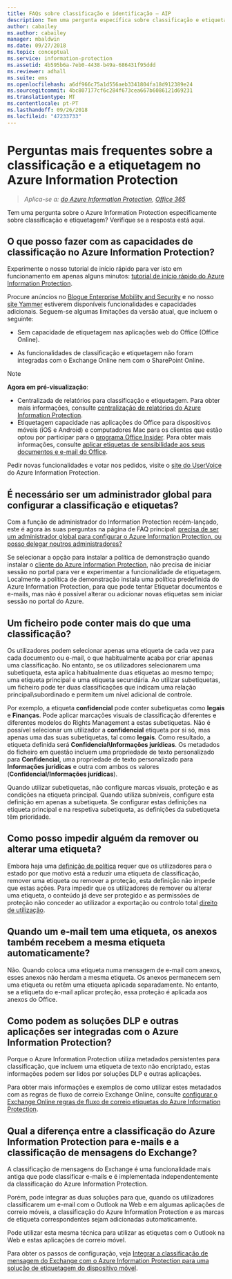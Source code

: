 ```yaml
---
title: FAQs sobre classificação e identificação – AIP
description: Tem uma pergunta específica sobre classificação e etiquetagem através do Azure Information Protection? Verifique se a resposta está aqui.
author: cabailey
ms.author: cabailey
manager: mbaldwin
ms.date: 09/27/2018
ms.topic: conceptual
ms.service: information-protection
ms.assetid: 4b595b6a-7eb0-4438-b49a-686431f95ddd
ms.reviewer: adhall
ms.suite: ems
ms.openlocfilehash: a6df966c75a1d556aeb3341804fa18d912389e24
ms.sourcegitcommit: 4bc807177cf6c284f673cea667b6086121d69231
ms.translationtype: MT
ms.contentlocale: pt-PT
ms.lasthandoff: 09/26/2018
ms.locfileid: "47233733"
---
```

# <a name="frequently-asked-questions-about-classification-and-labeling-in-azure-information-protection"></a>Perguntas mais frequentes sobre a classificação e a etiquetagem no Azure Information Protection

>*Aplica-se a: [do Azure Information Protection](https://azure.microsoft.com/pricing/details/information-protection), [Office 365](http://download.microsoft.com/download/E/C/F/ECF42E71-4EC0-48FF-AA00-577AC14D5B5C/Azure_Information_Protection_licensing_datasheet_EN-US.pdf)*

Tem uma pergunta sobre o Azure Information Protection especificamente sobre classificação e etiquetagem?  Verifique se a resposta está aqui. 

## <a name="what-can-i-do-with-the-classification-capabilities-in-azure-information-protection"></a>O que posso fazer com as capacidades de classificação no Azure Information Protection?

Experimente o nosso tutorial de início rápido para ver isto em funcionamento em apenas alguns minutos: [tutorial de início rápido do Azure Information Protection](infoprotect-quick-start-tutorial.md).

Procure anúncios no [Blogue Enterprise Mobility and Security](https://cloudblogs.microsoft.com/enterprisemobility/?product=azure-information-protection) e no nosso [site Yammer](https://www.yammer.com/askipteam/#/threads/inGroup?type=in_group&feedId=8652489&view=all) estiverem disponíveis funcionalidades e capacidades adicionais. Seguem-se algumas limitações da versão atual, que incluem o seguinte:

- Sem capacidade de etiquetagem nas aplicações web do Office (Office Online).

- As funcionalidades de classificação e etiquetagem não foram integradas com o Exchange Online nem com o SharePoint Online.

> [!NOTE]
> **Agora em pré-visualização**:
> - Centralizada de relatórios para classificação e etiquetagem. Para obter mais informações, consulte [centralização de relatórios do Azure Information Protection](reports-aip.md).
> - Etiquetagem capacidade nas aplicações do Office para dispositivos móveis (iOS e Android) e computadores Mac para os clientes que estão optou por participar para o [programa Office Insider](https://support.office.com/article/what-is-office-insider-f4208185-b63a-4b68-9c7a-9a32d2411c16). Para obter mais informações, consulte [aplicar etiquetas de sensibilidade aos seus documentos e e-mail do Office](https://aka.ms/officemipdocs).


Pedir novas funcionalidades e votar nos pedidos, visite o [site do UserVoice](https://msip.uservoice.com/) do Azure Information Protection.

## <a name="do-i-need-to-be-a-global-admin-to-configure-classification-and-labels"></a>É necessário ser um administrador global para configurar a classificação e etiquetas?

Com a função de administrador do Information Protection recém-lançado, este é agora às suas perguntas na página de FAQ principal: [precisa de ser um administrador global para configurar o Azure Information Protection, ou posso delegar noutros administradores?](faqs.md#do-you-need-to-be-a-global-admin-to-configure-azure-information-protection-or-can-i-delegate-to-other-administrators)

Se selecionar a opção para instalar a política de demonstração quando instalar o [cliente do Azure Information Protection](https://www.microsoft.com/en-us/download/details.aspx?id=53018), não precisa de iniciar sessão no portal para ver e experimentar a funcionalidade de etiquetagem. Localmente a política de demonstração instala uma política predefinida do Azure Information Protection, para que pode tentar Etiquetar documentos e e-mails, mas não é possível alterar ou adicionar novas etiquetas sem iniciar sessão no portal do Azure. 

## <a name="can-a-file-have-more-than-one-classification"></a>Um ficheiro pode conter mais do que uma classificação?

Os utilizadores podem selecionar apenas uma etiqueta de cada vez para cada documento ou e-mail, o que habitualmente acaba por criar apenas uma classificação. No entanto, se os utilizadores selecionarem uma subetiqueta, esta aplica habitualmente duas etiquetas ao mesmo tempo; uma etiqueta principal e uma etiqueta secundária. Ao utilizar subetiquetas, um ficheiro pode ter duas classificações que indicam uma relação principal\subordinado e permitem um nível adicional de controle.

Por exemplo, a etiqueta **confidencial** pode conter subetiquetas como **legais** e **Finanças**. Pode aplicar marcações visuais de classificação diferentes e diferentes modelos do Rights Management a estas subetiquetas. Não é possível selecionar um utilizador a **confidencial** etiqueta por si só, mas apenas uma das suas subetiquetas, tal como **legais**. Como resultado, a etiqueta definida será **Confidencial\Informações jurídicas**. Os metadados do ficheiro em questão incluem uma propriedade de texto personalizado para **Confidencial**, uma propriedade de texto personalizado para **Informações jurídicas** e outra com ambos os valores (**Confidencial/Informações jurídicas**). 

Quando utilizar subetiquetas, não configure marcas visuais, proteção e as condições na etiqueta principal. Quando utiliza subníveis, configure esta definição em apenas a subetiqueta. Se configurar estas definições na etiqueta principal e na respetiva subetiqueta, as definições da subetiqueta têm prioridade.

## <a name="how-do-i-prevent-somebody-from-removing-or-changing-a-label"></a>Como posso impedir alguém da remover ou alterar uma etiqueta?

Embora haja uma [definição de política](configure-policy-settings.md) requer que os utilizadores para o estado por que motivo está a reduzir uma etiqueta de classificação, remover uma etiqueta ou remover a proteção, esta definição não impede que estas ações. Para impedir que os utilizadores de remover ou alterar uma etiqueta, o conteúdo já deve ser protegido e as permissões de proteção não conceder ao utilizador a exportação ou controlo total [direito de utilização](configure-usage-rights.md). 

## <a name="when-an-email-is-labeled-do-any-attachments-automatically-get-the-same-labeling"></a>Quando um e-mail tem uma etiqueta, os anexos também recebem a mesma etiqueta automaticamente?

Não. Quando coloca uma etiqueta numa mensagem de e-mail com anexos, esses anexos não herdam a mesma etiqueta. Os anexos permanecem sem uma etiqueta ou retêm uma etiqueta aplicada separadamente. No entanto, se a etiqueta do e-mail aplicar proteção, essa proteção é aplicada aos anexos do Office.

## <a name="how-can-dlp-solutions-and-other-applications-integrate-with-azure-information-protection"></a>Como podem as soluções DLP e outras aplicações ser integradas com o Azure Information Protection?

Porque o Azure Information Protection utiliza metadados persistentes para classificação, que incluem uma etiqueta de texto não encriptado, estas informações podem ser lidos por soluções DLP e outras aplicações. 

Para obter mais informações e exemplos de como utilizar estes metadados com as regras de fluxo de correio Exchange Online, consulte [configurar o Exchange Online regras de fluxo de correio etiquetas do Azure Information Protection](configure-exo-rules.md).

## <a name="how-is-azure-information-protection-classification-for-emails-different-from-exchange-message-classification"></a>Qual a diferença entre a classificação do Azure Information Protection para e-mails e a classificação de mensagens do Exchange?

A classificação de mensagens do Exchange é uma funcionalidade mais antiga que pode classificar e-mails e é implementada independentemente da classificação do Azure Information Protection. 

Porém, pode integrar as duas soluções para que, quando os utilizadores classificarem um e-mail com o Outlook na Web e em algumas aplicações de correio móveis, a classificação do Azure Information Protection e as marcas de etiqueta correspondentes sejam adicionadas automaticamente. 

Pode utilizar esta mesma técnica para utilizar as etiquetas com o Outlook na Web e estas aplicações de correio móvel.

Para obter os passos de configuração, veja [Integrar a classificação de mensagem do Exchange com o Azure Information Protection para uma solução de etiquetagem do dispositivo móvel](./rms-client/client-admin-guide-customizations.md#integration-with-exchange-message-classification-for-a-mobile-device-labeling-solution). 



